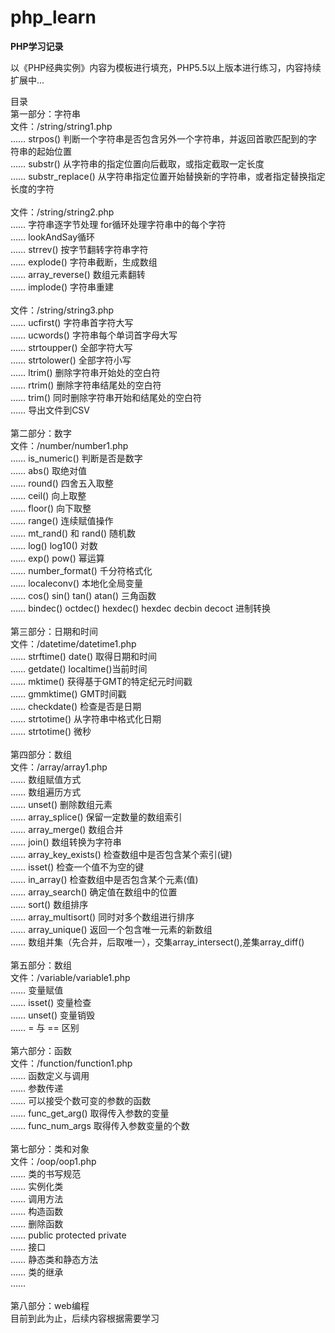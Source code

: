 # php_learn
<p><strong>PHP学习记录</strong></p>
<p>以《PHP经典实例》内容为模板进行填充，PHP5.5以上版本进行练习，内容持续扩展中...</p>
<p>
目录<br/>
第一部分：字符串<br/>
文件：/string/string1.php<br/>
…… strpos()  判断一个字符串是否包含另外一个字符串，并返回首歌匹配到的字符串的起始位置<br/>
…… substr()  从字符串的指定位置向后截取，或指定截取一定长度<br/>
…… substr_replace()  从字符串指定位置开始替换新的字符串，或者指定替换指定长度的字符<br/>
<br/>
文件：/string/string2.php<br/>
…… 字符串逐字节处理  for循环处理字符串中的每个字符<br/>
…… lookAndSay循环<br/>
…… strrev() 按字节翻转字符串字符<br/>
…… explode()  字符串截断，生成数组<br/>
…… array_reverse()  数组元素翻转<br/>
…… implode()  字符串重建<br/>
<br/>
文件：/string/string3.php<br/>
…… ucfirst() 字符串首字符大写<br/>
…… ucwords() 字符串每个单词首字母大写<br/>
…… strtoupper() 全部字符大写<br/>
…… strtolower()  全部字符小写<br/>
…… ltrim() 删除字符串开始处的空白符<br/>
…… rtrim() 删除字符串结尾处的空白符<br/>
…… trim() 同时删除字符串开始和结尾处的空白符<br/>
…… 导出文件到CSV<br/>
<br/>
第二部分：数字<br/>
文件：/number/number1.php<br/>
…… is_numeric() 判断是否是数字<br/>
…… abs() 取绝对值<br/>
…… round() 四舍五入取整<br/>
…… ceil() 向上取整<br/>
…… floor() 向下取整<br/>
…… range() 连续赋值操作<br/>
…… mt_rand() 和 rand() 随机数<br/>
…… log() log10() 对数<br/>
…… exp() pow() 幂运算<br/>
…… number_format() 千分符格式化<br/>
…… localeconv() 本地化全局变量<br/>
…… cos() sin() tan() atan() 三角函数<br/>
…… bindec() octdec() hexdec() hexdec decbin decoct 进制转换<br/>
<br/>
第三部分：日期和时间<br/>
文件：/datetime/datetime1.php<br/>
…… strftime()  date() 取得日期和时间 <br/>
…… getdate() localtime()当前时间<br/>
…… mktime() 获得基于GMT的特定纪元时间戳<br/>
…… gmmktime() GMT时间戳<br/>
…… checkdate() 检查是否是日期<br/>
…… strtotime() 从字符串中格式化日期<br/>
…… strtotime() 微秒<br/>
<br/>
第四部分：数组<br/>
文件：/array/array1.php<br/>
…… 数组赋值方式<br/>
…… 数组遍历方式<br/>
…… unset() 删除数组元素<br/>
…… array_splice() 保留一定数量的数组索引<br/>
…… array_merge() 数组合并<br/>
…… join() 数组转换为字符串<br/>
…… array_key_exists() 检查数组中是否包含某个索引(键)<br/>
…… isset() 检查一个值不为空的键<br/>
…… in_array() 检查数组中是否包含某个元素(值)<br/>
…… array_search() 确定值在数组中的位置<br/>
…… sort() 数组排序<br/>
…… array_multisort() 同时对多个数组进行排序<br/>
…… array_unique() 返回一个包含唯一元素的新数组<br/>
…… 数组并集（先合并，后取唯一），交集array_intersect(),差集array_diff()<br/>
<br/>
第五部分：数组<br/>
文件：/variable/variable1.php<br/>
…… 变量赋值<br/>
…… isset() 变量检查<br/>
…… unset() 变量销毁<br/>
…… = 与 == 区别<br/>
<br/>
第六部分：函数<br/>
文件：/function/function1.php<br/>
…… 函数定义与调用<br/>
…… 参数传递<br/>
…… 可以接受个数可变的参数的函数<br/>
…… func_get_arg() 取得传入参数的变量<br/>
…… func_num_args 取得传入参数变量的个数<br/>
<br/>
第七部分：类和对象<br/>
文件：/oop/oop1.php<br/>
…… 类的书写规范<br/>
…… 实例化类<br/>
…… 调用方法<br/>
…… 构造函数<br/>
…… 删除函数<br/>
…… public protected private<br/>
…… 接口<br/>
…… 静态类和静态方法<br/>
…… 类的继承<br/>
……<br/>
<br/>
第八部分：web编程<br/>
目前到此为止，后续内容根据需要学习

</p>
